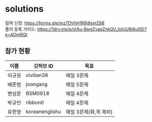 # solutions

참여 신청: https://forms.gle/mz7DVhH1R8j8xmZ88<br/>
풀이 등록 가이드: https://1drv.ms/p/s!Au-8wgZyaqZnkQV_lolUU8i6u0lD?e=AOmRQt

## 참가 현황
|이름|깃허브 ID|목표|
|------|--------------------|------------|
|이규원|civilian38|매일 3문제|
|배준범|joongang|매일 5문제|
|변성문|BSM0918|매일 4문제|
|박규언|ribbon0|매일 4문제|
|유한영|koreanenglishu|매일 3문제(화,목 제외)|
